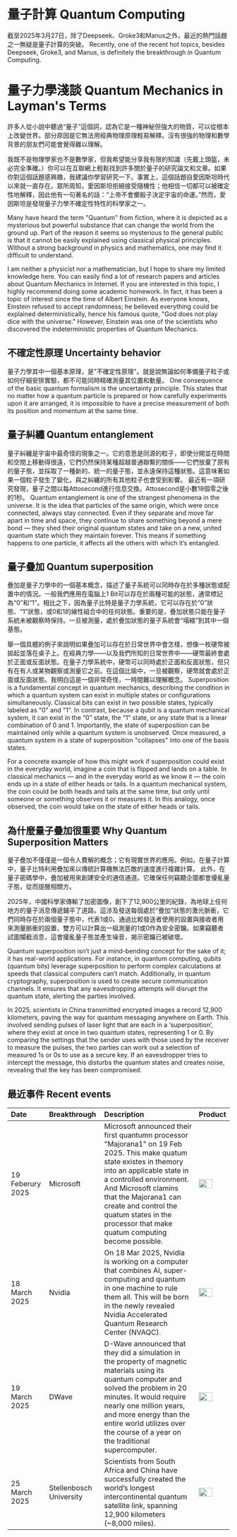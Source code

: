 # 量子計算 Quantum Computing
截至2025年3月27日，除了Deepseek、Groke3和Manus之外，最近的熱門話題之一無疑是量子計算的突破。
Recently, one of the recent hot topics, besides Deepseek, Groke3, and Manus, is definitely the breakthrough in Quantum Computing.


# 量子力學淺談 Quantum Mechanics in Layman's Terms
許多人從小說中聽過“量子”這個詞，認為它是一種神秘但強大的物質，可以從根本上改變世界。部分原因是它無法用經典物理原理輕易解釋。沒有很強的物理和數學背景的朋友們可能會覺得難以理解。

我既不是物理學家也不是數學家，但我希望能分享我有限的知識（先戴上頭盔，未必完全準確。）你可以在互聯網上輕鬆找到許多關於量子的研究論文和文章。如果你對這個話題感興趣，我建議你學習研究一下。事實上，這個話題自愛因斯坦時代以來就一直存在。眾所周知，愛因斯坦拒絕接受隨機性；他相信一切都可以被確定性地解釋，因此他有一句著名的話：“上帝不會擲骰子決定宇宙的命運。”然而，愛因斯坦是發現量子力學不確定性特性的科學家之一。

Many have heard the term "Quantum" from fiction, where it is depicted as a mysterious but powerful substance that can change the world from the ground up. Part of the reason it seems so mysterious to the general public is that it cannot be easily explained using classical physical principles. Without a strong background in physics and mathematics, one may find it difficult to understand.

I am neither a physicist nor a mathematician, but I hope to share my limited knowledge here. You can easily find a lot of research papers and articles about Quantum Mechanics in Internet. If you are interested in this topic, I highly recommend doing some academic homework. In fact, it has been a topic of interest since the time of Albert Einstein. As everyone knows, Einstein refused to accept randomness; he believed everything could be explained deterministically, hence his famous quote, "God does not play dice with the universe." However, Einstein was one of the scientists who discovered the indeterministic properties of Quantum Mechanics.

## 不確定性原理 Uncertainty behavior 
量子力學其中一個基本原理，是"不確定性原理"。就是說無論如何準備量子粒子或如何仔細安排實驗，都不可能同時精確測量其位置和動量。
One consequence of the basic quantum formalism is the uncertainty principle. This states that no matter how a quantum particle is prepared or how carefully experiments upon it are arranged, it is impossible to have a precise measurement of both its position and momentum at the same time.

## 量子糾纏 Quantum entanglement
量子糾纏是宇宙中最奇怪的現象之一。它的意思是同源的粒子，即使分開並在時間和空間上移動得很遠，它們仍然保持某種超越普通聯繫的關係——它們放棄了原有的量子態，並採取了一種新的、統一的量子態，並永遠保持這種狀態。這意味著如果一個粒子發生了變化，與之糾纏的所有其他粒子也會受到影響。 最近有一項研究發現，量子之間以每Attosecond進行信息交換。Attosecond是小數18個零之後的1秒。
Quantum entanglement is one of the strangest phenomena in the universe. It is the idea that particles of the same origin, which were once connected, always stay connected. Even if they separate and move far apart in time and space, they continue to share something beyond a mere bond — they shed their original quantum states and take on a new, united quantum state which they maintain forever. This means if something happens to one particle, it affects all the others with which it’s entangled.

## 量子疊加 Quantum superposition
疊加是量子力學中的一個基本概念，描述了量子系統可以同時存在於多種狀態或配置中的情況。一般我們應用在電腦上1 Bit可以存在於兩種可能的狀態，通常標記為“0”和“1”。相比之下，因為量子比特是量子力學系統，它可以存在於“0”狀態、“1”狀態，或0和1的線性組合中的任何狀態。重要的是，疊加狀態只能在量子系統未被觀察時保持。一旦被測量，處於疊加狀態的量子系統會“塌縮”到其中一個基態。

舉一個具體的例子來說明如果疊加可以存在於日常世界中會怎樣，想像一枚硬幣被拋起並落在桌子上。在經典力學——以及我們所知的日常世界中——硬幣最終會處於正面或反面狀態。在量子力學系統中，硬幣可以同時處於正面和反面狀態，但只有在有人或某物觀察或測量它之前。在這個比喻中，一旦被觀察，硬幣就會處於正面或反面狀態。我明白這是一個非常奇怪，一時間難以理解概念。
Superposition is a fundamental concept in quantum mechanics, describing the condition in which a quantum system can exist in multiple states or configurations simultaneously. Classical bits can exist in two possible states, typically labeled as "0" and "1". In contrast, because a qubit is a quantum mechanical system, it can exist in the “0” state, the “1” state, or any state that is a linear combination of 0 and 1. Importantly, the state of superposition can be maintained only while a quantum system is unobserved. Once measured, a quantum system in a state of superposition "collapses" into one of the basis states.

For a concrete example of how this might work if superposition could exist in the everyday world, imagine a coin that is flipped and lands on a table. In classical mechanics — and in the everyday world as we know it — the coin ends up in a state of either heads or tails. In a quantum mechanical system, the coin could be both heads and tails at the same time, but only until someone or something observes it or measures it. In this analogy, once observed, the coin would take on the state of either heads or tails.

## 為什麼量子疊加很重要 Why Quantum Superposition Matters
量子疊加不僅僅是一個令人費解的概念；它有現實世界的應用。例如，在量子計算中，量子比特利用疊加來以傳統計算機無法匹敵的速度進行複雜計算。 此外，在量子密碼學中，疊加被用來創建安全的通信通道。它確保任何竊聽企圖都會擾亂量子態，從而提醒相關方。

2025年，中國科學家傳輸了加密圖像，創下了12,900公里的紀錄，為地球上任何地方的量子消息傳遞鋪平了道路。這涉及發送每個處於“疊加”狀態的激光脈衝，它們同時存在於兩個量子態中，代表1或0。通過比較發送者使用的設置與接收者用來測量脈衝的設置，雙方可以計算出一組測量的1或0作為安全密鑰。如果竊聽者試圖攔截消息，這會擾亂量子態並產生噪音，揭示密鑰已被破壞。

Quantum superposition isn’t just a mind-bending concept for the sake of it; it has real-world applications. For instance, in quantum computing, qubits (quantum bits) leverage superposition to perform complex calculations at speeds that classical computers can’t match. Additionally, in quantum cryptography, superposition is used to create secure communication channels. It ensures that any eavesdropping attempts will disrupt the quantum state, alerting the parties involved.

In 2025, scientists in China transmitted encrypted images a record 12,900 kilometers, paving the way for quantum messaging anywhere on Earth. This involved sending pulses of laser light that are each in a ‘superposition’, where they exist at once in two quantum states, representing 1 or 0. By comparing the settings that the sender uses with those used by the receiver to measure the pulses, the two parties can work out a selection of measured 1s or 0s to use as a secure key. If an eavesdropper tries to intercept the message, this disturbs the quantum states and creates noise, revealing that the key has been compromised.

## 最近事件 Recent events
| Date | Breakthrough | Description | Product |
| :------- | :---------------- | :------- | :---- |
| 19 Feberury 2025 | Microsoft | Microsoft announced their first quantumn processor "Majorana1" on 19 Feb 2025.  This make quatum state existes in themory into an applicable state in a controlled environment.  And Microsoft clamins that the Majorana1 can create and control the quatum states in the processor that make quatum computing become possible. | <img src="https://github.com/user-attachments/assets/d9911d5f-396f-460d-a253-c790b5e6351e" width=70% height=70%>
| 18 March 2025 | Nvidia | On 18 Mar 2025, Nvidia is working on a computer that combines AI, super-computing and quantum in one machine to rule them all. This will be born in the newly revealed Nvidia Accelerated Quantum Research Center (NVAQC). | <img src="https://github.com/user-attachments/assets/9bacc7e8-5eb7-47f2-8421-83bed764a4b5" width=70% height=70%> |
| 19 March 2025 | DWave | D-Wave announced that they did a simulation in the property of magnetic materials using its quantum computer and solved the problem in 20 minutes.  It would require nearly one million years, and more energy than the entire world utilizes over the course of a year on the traditional supercomputer. | <img src="https://github.com/user-attachments/assets/f71959c6-b2f6-4ce8-a223-52beb588cc44"  width=70% height=70%> |
| 25 March 2025 | Stellenbosch University | Scientists from South Africa and China have successfully created the world’s longest intercontinental quantum satellite link, spanning 12,900 kilometers (~8,000 miles).  | <img src="https://github.com/user-attachments/assets/fa7e6375-0760-4fbc-9e55-7e5e451b0775"  width=70% height=70%> |
